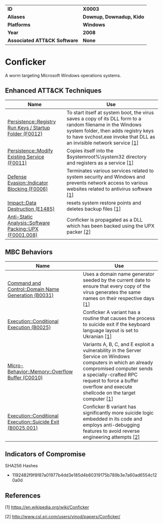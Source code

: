 
<table>
<tr>
<td><b>ID</b></td>
<td><b>X0003</b></td>
</tr>
<tr>
<td><b>Aliases</b></td>
<td><b>Downup, Downadup, Kido</b></td>
</tr>
<tr>
<td><b>Platforms</b></td>
<td><b>Windows</b></td>
</tr>
<tr>
<td><b>Year</b></td>
<td><b>2008</b></td>
</tr>
<tr>
<td><b>Associated ATT&CK Software</b></td>
<td><b>None</b></td>
</tr>
</table>


# Conficker

A worm targeting Microsoft Windows operations systems. 

## Enhanced ATT&CK Techniques

|Name|Use|
|---|---|
|[Persistence::Registry Run Keys / Startup Folder (F0012)](../persistence/registry-run-keys-startup-folder.md)|To start itself at system boot, the virus saves a copy of its DLL form to a random filename in the Windows system folder, then adds registry keys to have svchost.exe invoke that DLL as an invisible network service  [[1]](#1)|
|[Persistence::Modify Existing Service (F0011)](../persistence/modify-existing-service.md)|Copies itself into the $systemroot%\system32 directory and registers as a service  [[1]](#1)|
|[Defense Evasion::Indicator Blocking (F0006)](../defense-evasion/indicator-blocking.md)|Terminates various services related to system security and Windows and prevents network access to various websites related to antivirus software  [[1]](#1)|
|[Impact::Data Destruction (E1485)](../impact/data-destruction.md)|resets system restore points and deletes backup files [[1]](#1)|
|[Anti-Static Analysis::Software Packing::UPX (F0001.008)](../anti-static-analysis/software-packing.md)|Conficker is propagated as a DLL which has been backed using the UPX packer [[2]](#2)|

## MBC Behaviors

|Name|Use|
|---|---|
|[Command and Control::Domain Name Generation (B0031)](../command-and-control/domain-name-generation.md)|Uses a domain name generator seeded by the current date to ensure that every copy of the virus generates the same names on their respective days [[1]](#1)|
|[Execution::Conditional Execution (B0025)](../execution/conditional-execution.md)|Conficker A variant has a routine that causes the process to suicide exit if the keyboard language layout is set to Ukranian  [[1]](#1)|
|[Micro-Behavior::Memory::Overflow Buffer (C0010)](../micro-behaviors/memory/overflow-buffer.md)|Variants A, B, C, and E exploit a vulnerability in the Server Service on Windows computers in which an already compromised computer sends a specially-crafted RPC request to force a buffer overflow and execute shellcode on the target computer  [[1]](#1)|
|[Execution::Conditional Execution::Suicide Exit (B0025.001)](../execution/conditional-execution.md)|Conficker B variant has significantly more suicide logic embedded in its code and employs anti-debugging features to avoid reverse engineering attempts [[2]](#2)|

## Indicators of Compromise

SHA256 Hashes
- 1192482f9f8f87a01977b4dd3e185d4b60319175b789b3e7a60ad6554c120a0d

## References

<a name="1">[1]</a> https://en.wikipedia.org/wiki/Conficker

<a name="2">[2]</a> http://www.csl.sri.com/users/vinod/papers/Conficker/
